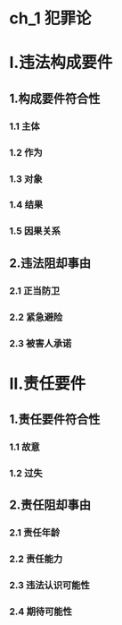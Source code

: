 # ch_1 犯罪论
# I.违法构成要件
## 1.构成要件符合性
### 1.1 主体


### 1.2 作为

 
### 1.3 对象



### 1.4 结果


### 1.5 因果关系




## 2.违法阻却事由
### 2.1 正当防卫


### 2.2 紧急避险


### 2.3 被害人承诺










# II.责任要件 
## 1.责任要件符合性
### 1.1 故意


### 1.2 过失






## 2.责任阻却事由
### 2.1 责任年龄


### 2.2 责任能力


### 2.3 违法认识可能性


### 2.4 期待可能性


















